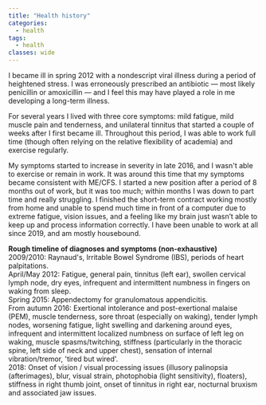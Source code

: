 ```yaml
---
title: "Health history"
categories:
  - health
tags:
  - health
classes: wide
---
```

I became ill in spring 2012 with a nondescript viral illness during a period of heightened stress. I was erroneously prescribed an antibiotic — most likely penicillin or amoxicillin — and I feel this may have played a role in me developing a long-term illness.

For several years I lived with three core symptoms: mild fatigue, mild muscle pain and tenderness, and unilateral tinnitus that started a couple of weeks after I first became ill. Throughout this period, I was able to work full time (though often relying on the relative flexibility of academia) and exercise regularly.

My symptoms started to increase in severity in late 2016, and I wasn't able to exercise or remain in work. It was around this time that my symptoms became consistent with ME/CFS. I started a new position after a period of 8 months out of work, but it was too much; within months I was down to part time and really struggling. I finished the short-term contract working mostly from home and unable to spend much time in front of a computer due to extreme fatigue, vision issues, and a feeling like my brain just wasn’t able to keep up and process information correctly. I have been unable to work at all since 2019, and am mostly housebound.

**Rough timeline of diagnoses and symptoms (non-exhaustive)**  
2009/2010: Raynaud's, Irritable Bowel Syndrome (IBS), periods of heart palpitations.  
April/May 2012: Fatigue, general pain, tinnitus (left ear), swollen cervical lymph node, dry eyes, infrequent and intermittent numbness in fingers on waking from sleep.     
Spring 2015: Appendectomy for granulomatous appendicitis.   
From autumn 2016: Exertional intolerance and post-exertional malaise (PEM), muscle tenderness, sore throat (especially on waking), tender lymph nodes, worsening fatigue, light swelling and darkening around eyes, infrequent and intermittent localized numbness on surface of left leg on waking, muscle spasms/twitching, stiffness (particularly in the thoracic spine, left side of neck and upper chest), sensation of internal vibration/tremor, 'tired but wired'.  
2018: Onset of vision / visual processing issues (illusory palinopsia (afterimages), blur, visual strain, photophobia (light sensitivity), floaters), stiffness in right thumb joint, onset of tinnitus in right ear, nocturnal bruxism and associated jaw issues.  

